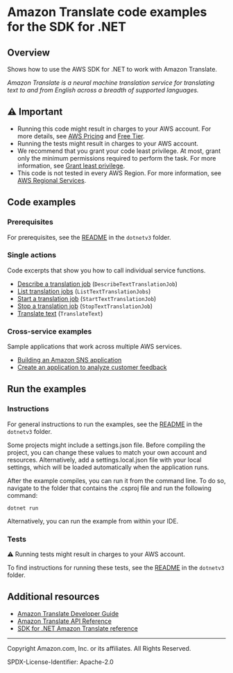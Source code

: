 <!--Generated by WRITEME on 2023-10-26 14:09:16.629707 (UTC)-->
# Amazon Translate code examples for the SDK for .NET

## Overview

Shows how to use the AWS SDK for .NET to work with Amazon Translate.

<!--custom.overview.start-->
<!--custom.overview.end-->

*Amazon Translate is a neural machine translation service for translating text to and from English across a breadth of supported languages.*

## ⚠ Important

* Running this code might result in charges to your AWS account. For more details, see [AWS Pricing](https://aws.amazon.com/pricing/?aws-products-pricing.sort-by=item.additionalFields.productNameLowercase&aws-products-pricing.sort-order=asc&awsf.Free%20Tier%20Type=*all&awsf.tech-category=*all) and [Free Tier](https://aws.amazon.com/free/?all-free-tier.sort-by=item.additionalFields.SortRank&all-free-tier.sort-order=asc&awsf.Free%20Tier%20Types=*all&awsf.Free%20Tier%20Categories=*all).
* Running the tests might result in charges to your AWS account.
* We recommend that you grant your code least privilege. At most, grant only the minimum permissions required to perform the task. For more information, see [Grant least privilege](https://docs.aws.amazon.com/IAM/latest/UserGuide/best-practices.html#grant-least-privilege).
* This code is not tested in every AWS Region. For more information, see [AWS Regional Services](https://aws.amazon.com/about-aws/global-infrastructure/regional-product-services).

<!--custom.important.start-->
<!--custom.important.end-->

## Code examples

### Prerequisites

For prerequisites, see the [README](../README.md#Prerequisites) in the `dotnetv3` folder.


<!--custom.prerequisites.start-->
<!--custom.prerequisites.end-->

### Single actions

Code excerpts that show you how to call individual service functions.

* [Describe a translation job](DescribeTextTranslationExample/DescribeTextTranslation.cs#L11) (`DescribeTextTranslationJob`)
* [List translation jobs](ListTranslationJobsExample/ListTranslationJobs.cs#L11) (`ListTextTranslationJobs`)
* [Start a translation job](BatchTranslateExample/BatchTranslate.cs#L12) (`StartTextTranslationJob`)
* [Stop a translation job](StopTextTranslationJobExample/StopTextTranslationJob.cs#L11) (`StopTextTranslationJob`)
* [Translate text](TranslateTextExample/TranslateText.cs#L11) (`TranslateText`)

### Cross-service examples

Sample applications that work across multiple AWS services.

* [Building an Amazon SNS application](../cross_service/SubscribePublishTranslate)
* [Create an application to analyze customer feedback](../cross-service/FeedbackSentimentAnalyzer)

## Run the examples

### Instructions


For general instructions to run the examples, see the
[README](../README.md#building-and-running-the-code-examples) in the `dotnetv3` folder.

Some projects might include a settings.json file. Before compiling the project,
you can change these values to match your own account and resources. Alternatively,
add a settings.local.json file with your local settings, which will be loaded automatically
when the application runs.

After the example compiles, you can run it from the command line. To do so, navigate to
the folder that contains the .csproj file and run the following command:

```
dotnet run
```

Alternatively, you can run the example from within your IDE.

<!--custom.instructions.start-->
<!--custom.instructions.end-->



### Tests

⚠ Running tests might result in charges to your AWS account.


To find instructions for running these tests, see the [README](../README.md#Tests)
in the `dotnetv3` folder.



<!--custom.tests.start-->
<!--custom.tests.end-->

## Additional resources

* [Amazon Translate Developer Guide](https://docs.aws.amazon.com/translate/latest/dg/what-is.html)
* [Amazon Translate API Reference](https://docs.aws.amazon.com/translate/latest/APIReference/welcome.html)
* [SDK for .NET Amazon Translate reference](https://docs.aws.amazon.com/sdkfornet/v3/apidocs/items/Translate/NTranslate.html)

<!--custom.resources.start-->
<!--custom.resources.end-->

---

Copyright Amazon.com, Inc. or its affiliates. All Rights Reserved.

SPDX-License-Identifier: Apache-2.0